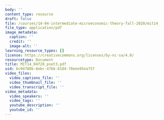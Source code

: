 ```yaml
---
body: ''
content_type: resource
draft: false
file: /courses/14-04-intermediate-microeconomic-theory-fall-2020/mit14_04f20_pset3.pdf
file_type: application/pdf
image_metadata:
  caption: ''
  credit: ''
  image-alt: ''
learning_resource_types: []
license: https://creativecommons.org/licenses/by-nc-sa/4.0/
resourcetype: Document
title: MIT14_04f20_pset3.pdf
uid: bc04788b-8ebc-47bb-8184-78eee95ea757
video_files:
  video_captions_file: ''
  video_thumbnail_file: ''
  video_transcript_file: ''
video_metadata:
  video_speakers: ''
  video_tags: ''
  youtube_description: ''
  youtube_id: ''
---
```

